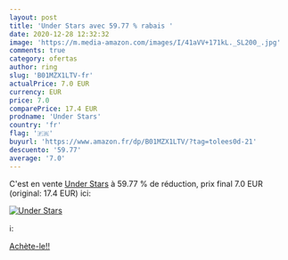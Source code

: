 ```yaml
---
layout: post
title: 'Under Stars avec 59.77 % rabais '
date: 2020-12-28 12:32:32
image: 'https://m.media-amazon.com/images/I/41aVV+171kL._SL200_.jpg'
comments: true
category: ofertas
author: ring
slug: 'B01MZX1LTV-fr'
actualPrice: 7.0 EUR
currency: EUR
price: 7.0
comparePrice: 17.4 EUR
prodname: 'Under Stars'
country: 'fr'
flag: '🇫🇷'
buyurl: 'https://www.amazon.fr/dp/B01MZX1LTV/?tag=tolees0d-21'
descuento: '59.77'
average: '7.0'
---
```


C'est en vente [Under Stars](https://www.amazon.fr/dp/B01MZX1LTV/?tag=tolees0d-21)  à  59.77 % de réduction, prix final  7.0 EUR (original: 17.4 EUR) ici:

[![Under Stars](https://m.media-amazon.com/images/I/41aVV+171kL._SL200_.jpg)](https://www.amazon.fr/dp/B01MZX1LTV/?tag=tolees0d-21)

ℹ️:


[Achète-le!!](https://www.amazon.fr/dp/B01MZX1LTV/?tag=tolees0d-21)
